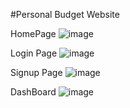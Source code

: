 ﻿#Personal Budget Website
 
HomePage
![image](https://github.com/RamyaSruthi3/PersonalBudgetWebsite/assets/143853498/dd752344-9894-43d3-b5fc-03ac99f2b646)


Login Page
![image](https://github.com/RamyaSruthi3/PersonalBudgetWebsite/assets/143853498/efc1477a-3eb8-48c3-9bd3-e5d4c8bdd490)


Signup Page
![image](https://github.com/RamyaSruthi3/PersonalBudgetWebsite/assets/143853498/28621560-3052-4d5a-aa35-81d610a09e33)


DashBoard
![image](https://github.com/RamyaSruthi3/PersonalBudgetWebsite/assets/143853498/ae98a476-ff52-4826-9371-4abcf1d4cdda)
 
